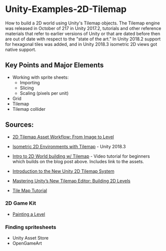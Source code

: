 # Unity-Examples-2D-Tilemap

How to build a 2D world using Unity's Tilemap objects. The Tilemap engine was released in October of 217 in Unity 2017.2, tutorials and other reference materials that refer to earlier versions of Unity or that are dated before then are out of date with respect to the "state of the art." In Unity 2018.2 support for hexagonal tiles was added, and in Unity 2018.3 isometric 2D views got native support.

## Key Points and Major Elements

* Working with sprite sheets:
  - Importing
  - Slicing
  - Scaling (pixels per unit)
* Grid
* Tilemap
* Tilemap collider

## Sources:

* [2D Tilemap Asset Workflow: From Image to Level](https://blogs.unity3d.com/2018/01/25/2d-tilemap-asset-workflow-from-image-to-level/)
* [Isometric 2D Environments with Tilemap](https://blogs.unity3d.com/2019/03/18/isometric-2d-environments-with-tilemap/) - Unity 2018.3
* [Intro to 2D World building w/ Tilemap](https://unity3d.com/learn/tutorials/topics/2d-game-creation/intro-2d-world-building-w-tilemap) - Video tutorial for beginners which builds on the blog post above. Includes link to the assets.

* [Introduction to the New Unity 2D Tilemap System](https://www.raywenderlich.com/23-introduction-to-the-new-unity-2d-tilemap-system)
* [Mastering Unity’s New Tilemap Editor: Building 2D Levels](https://gamedevacademy.org/mastering-unitys-new-tilemap-editor-building-2d-levels/)
* [Tile Map Tutorial](https://www.2dtoolkit.com/doc/2.5/tilemap/tutorial.html)

### 2D Game Kit

* [Painting a Level](https://unity3d.com/learn/tutorials/projects/2d-game-kit/painting-level)

### Finding spritesheets

* Unity Asset Store
* OpenGameArt
